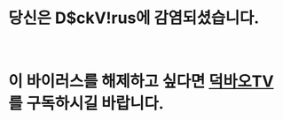 <h1>당신은 D$ckV!rus에 감염되셨습니다.</h1><br/>
<h1>이 바이러스를 해제하고 싶다면 <a href="https://www.youtube.com/@%EB%8D%95%EB%B0%94%EC%98%A4">덕바오TV</a>를 구독하시길 바랍니다.</h1>
